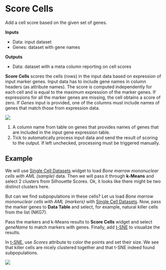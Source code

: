 Score Cells
===========

Add a cell score based on the given set of genes.

**Inputs**

- Data: input dataset
- Genes: dataset with gene names

**Outputs**

- Data: dataset with a meta column reporting on cell scores

**Score Cells** scores the cells (rows) in the input data based on expression of input marker genes. Input data has to include gene names in column headers (as attribute names). The score is computed independently for each cell and is equal to the maximum expression of the marker genes. If expressions for all the marker genes are missing, the cell obtains a score of zero. If *Genes* input is provided, one of the columns must include names of genes that match those from expression data.

![](images/ScoreCells-stamped.png)

1. A column name from table on genes that provides names of genes that are included in the input gene expression table.
2. Tick to automatically process input data and send the result of scoring to the output. If left unchecked, processing must be triggered manually.

Example
-------

We will use [Single Cell Datasets](single_cell_datasets.md) widget to load *Bone marrow mononuclear cells with AML (sample)* data. Then we will pass it through **k-Means** and select 2 clusters from Silhouette Scores. Ok, it looks like there might be two distinct clusters here.

But can we find subpopulations in these cells? Let us load *Bone marrow mononuclear cells with AML (markers)* with [Single Cell Datasets](single_cell_datasets.md). Now, pass the marker genes to **Data Table** and select, for example, natural killer cells from the list (NKG7).

Pass the markers and k-Means results to **Score Cells** widget and select *geneName* to match markers with genes. Finally, add [t-SNE](https://orange-visual-programming.readthedocs.io/widgets/unsupervised/tsne.html) to visualize the results.

In [t-SNE](https://orange-visual-programming.readthedocs.io/widgets/unsupervised/tsne.html), use *Scores* attribute to color the points and set their size. We see that killer cells are nicely clustered together and that t-SNE indeed found subpopulations.

![](images/tSNE-Example.png)
